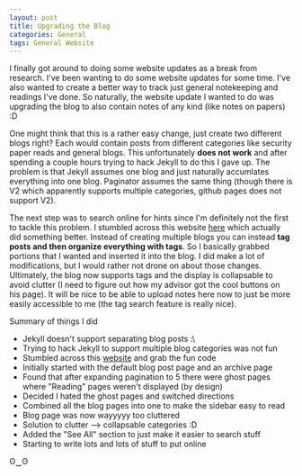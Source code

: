 ```yaml
---
layout: post
title: Upgrading the Blog
categories: General
tags: General Website
---
```


I finally got around to doing some website updates as a break from research.
I've been wanting to do some website updates for some time. 
I've also wanted to create a better way to track just general notekeeping and readings I've done. 
So naturally, the website update I wanted to do was upgrading the blog to also contain notes of any kind (like notes on papers) :D

One might think that this is a rather easy change, just create two different blogs right? 
Each would contain posts from different categories like security paper reads and general blogs. 
This unfortunately **does not work** and after spending a couple hours trying to hack Jekyll to do this I gave up. 
The problem is that Jekyll assumes one blog and just naturally accumlates everything into one blog. 
Paginator assumes the same thing (though there is V2 which apparently supports multiple categories, github pages does not support V2). 

The next step was to search online for hints since I'm definitely not the first to tackle this problem. 
I stumbled across this website [here](http://anandmanisankar.com/) which actually did something better. 
Instead of creating multiple blogs you can instead **tag posts and then organize everything with tags**. 
So I basically grabbed portions that I wanted and inserted it into the blog. 
I did make a lot of modifications, but I would rather not drone on about those changes. 
Ultimately, the blog now supports tags and the display is collapsable to avoid clutter (I need to figure out how my advisor got the cool buttons on his page). 
It will be nice to be able to upload notes here now to just be more easily accessible to me (the tag search feature is really nice). 

Summary of things I did
* Jekyll doesn't support separating blog posts :\ 
* Trying to hack Jekyll to support multiple blog categories was not fun 
* Stumbled across this [website](http://anandmanisankar.com/) and grab the fun code
* Initially started with the default blog post page and an archive page
* Found that after expanding pagination to 5 there were ghost pages where "Reading" pages weren't displayed (by design)
* Decided I hated the ghost pages and switched directions
* Combined all the blog pages into one to make the sidebar easy to read
* Blog page was now wayyyyy too cluttered
* Solution to clutter --> collapsable categories :D 
* Added the "See All" section to just make it easier to search stuff 
* Starting to write lots and lots of stuff to put online

ʘ‿ʘ


